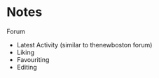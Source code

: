 # Notes

<p>Forum</p>

<ul>
	<li>Latest Activity (similar to thenewboston forum)</li>
	<li>Liking</li>
	<li>Favouriting</li>
	<li>Editing</li>
</ul>
